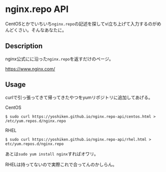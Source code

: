nginx.repo API
====

CentOSとかでいちいち`nginx.repo`の記述を探してvi立ち上げて入力するのがめんどくさい。そんなあなたに。

## Description

nginx公式にに沿った`nginx.repo`を返すだけのページ。

https://www.nginx.com/

## Usage

curlで引っ張ってきて帰ってきたやつをyumリポジトリに追加してあげる。

CentOS
```
$ sudo curl https://yoshiken.github.io/nginx.repo-api/centos.html > /etc/yum.repos.d/nginx.repo
```

RHEL
```
$ sudo curl https://yoshiken.github.io/nginx.repo-api/rhel.html > etc/yum.repos.d/nginx.repo
```

あとは`sudo yum install nginx`すればオワリ。

RHELは持ってないので実際これで合ってんのかしらん。
